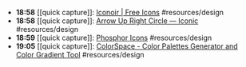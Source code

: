 - **18:58** [[quick capture]]:  [Iconoir | Free Icons](https://iconoir.com/) #resources/design
- **18:58** [[quick capture]]:  [Arrow Up Right Circle — Iconic](https://iconic.app/arrow-up-right-circle/) #resources/design
- **18:59** [[quick capture]]:  [Phosphor Icons](https://phosphoricons.com/) #resources/design
- **19:05** [[quick capture]]:  [ColorSpace - Color Palettes Generator and Color Gradient Tool](https://mycolor.space/?hex=%23169029&sub=1) #resources/design